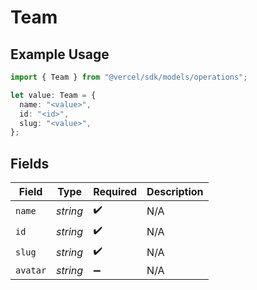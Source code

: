 # Team

## Example Usage

```typescript
import { Team } from "@vercel/sdk/models/operations";

let value: Team = {
  name: "<value>",
  id: "<id>",
  slug: "<value>",
};
```

## Fields

| Field              | Type               | Required           | Description        |
| ------------------ | ------------------ | ------------------ | ------------------ |
| `name`             | *string*           | :heavy_check_mark: | N/A                |
| `id`               | *string*           | :heavy_check_mark: | N/A                |
| `slug`             | *string*           | :heavy_check_mark: | N/A                |
| `avatar`           | *string*           | :heavy_minus_sign: | N/A                |